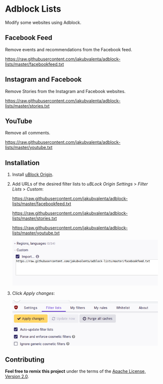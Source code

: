# Adblock Lists

Modify some websites using Adblock.

## Facebook Feed

Remove events and recommendations from the Facebook feed.

https://raw.githubusercontent.com/jakubvalenta/adblock-lists/master/facebookfeed.txt

## Instagram and Facebook

Remove Stories from the Instagram and Facebook websites.

https://raw.githubusercontent.com/jakubvalenta/adblock-lists/master/stories.txt

## YouTube

Remove all comments.

https://raw.githubusercontent.com/jakubvalenta/adblock-lists/master/youtube.txt

## Installation

1. Install [uBlock Origin](https://github.com/gorhill/uBlock).

2. Add URLs of the desired filter lists to _uBLock Origin Settings_ > _Filter
   Lists_ > _Custom_:

    https://raw.githubusercontent.com/jakubvalenta/adblock-lists/master/facebookfeed.txt

    https://raw.githubusercontent.com/jakubvalenta/adblock-lists/master/stories.txt

    https://raw.githubusercontent.com/jakubvalenta/adblock-lists/master/youtube.txt

    ![](./screenshots/ublock-origin-custom.png)

3. Click _Apply changes_:

    ![](./screenshots/ublock-origin-apply.png)

## Contributing

__Feel free to remix this project__ under the terms of the [Apache License,
Version 2.0](http://www.apache.org/licenses/LICENSE-2.0).
